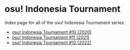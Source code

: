 # osu! Indonesia Tournament

Index page for all of the osu! Indonesia Tournament series.

- [osu! Indonesia Tournament #10 (2020)](2020)
- [osu! Indonesia Tournament #11 (2021)](2021)
- [osu! Indonesia Tournament #12 (2022)](2022)

